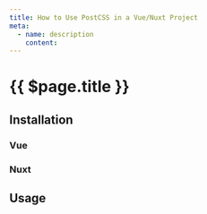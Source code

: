 ```yaml
---
title: How to Use PostCSS in a Vue/Nuxt Project
meta:
  - name: description
    content: 
---
```


# {{ $page.title }}

<start-tutorial demo="postcss"/>

## Installation

### Vue

### Nuxt

## Usage
